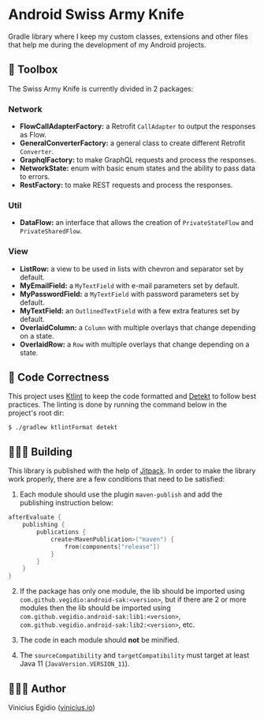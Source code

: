 # Android Swiss Army Knife

Gradle library where I keep my custom classes, extensions and other files that help me during the development of my Android projects.

## 🧰 Toolbox

The Swiss Army Knife is currently divided in 2 packages:

### Network

* __FlowCallAdapterFactory:__ a Retrofit `CallAdapter` to output the responses as Flow.
* __GeneralConverterFactory:__ a general class to create different Retrofit `Converter`.
* __GraphqlFactory:__ to make GraphQL requests and process the responses.
* __NetworkState:__ enum with basic enum states and the ability to pass data to errors.
* __RestFactory:__ to make REST requests and process the responses.

### Util

* __DataFlow:__ an interface that allows the creation of `PrivateStateFlow` and `PrivateSharedFlow`.

### View

* __ListRow:__ a view to be used in lists with chevron and separator set by default.
* __MyEmailField:__ a `MyTextField` with e-mail parameters set by default.
* __MyPasswordField:__ a `MyTextField` with password parameters set by default.
* __MyTextField:__ an `OutlinedTextField` with a few extra features set by default.
* __OverlaidColumn:__ a `Column` with multiple overlays that change depending on a state.
* __OverlaidRow:__ a `Row` with multiple overlays that change depending on a state.

## 🎨 Code Correctness

This project uses [Ktlint](https://github.com/pinterest/ktlint) to keep the code formatted and [Detekt](https://github.com/detekt/detekt) to follow best practices. The linting is done by running the command below in the project's root dir:

```
$ ./gradlew ktlintFormat detekt
```

## 👷🏾‍♂️ Building

This library is published with the help of [Jitpack](https://jitpack.io/#vegidio/android-sak). In order to make the library work properly, there are a few conditions that need to be satisfied:

1. Each module should use the plugin `maven-publish` and add the publishing instruction below:

```kotlin
afterEvaluate {
    publishing {
        publications {
            create<MavenPublication>("maven") {
                from(components["release"])
            }
        }
    }
}
```

2. If the package has only one module, the lib should be imported using `com.github.vegidio:android-sak:<version>`, but if there are 2 or more modules then the lib should be imported using `com.github.vegidio.android-sak:lib1:<version>`, `com.github.vegidio.android-sak:lib2:<version>`, etc.

3. The code in each module should __not__ be minified.

4. The `sourceCompatibility` and `targetCompatibility` must target at least Java 11 (`JavaVersion.VERSION_11`).

## 👨🏾‍💻 Author

Vinicius Egidio ([vinicius.io](http://vinicius.io))